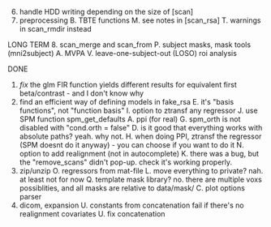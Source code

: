 
6. handle HDD writing depending on the size of [scan]
9. preprocessing
B. TBTE functions
M. see notes in [scan_rsa]
T. warnings in scan_rmdir instead

LONG TERM
8. scan_merge and scan_from
P. subject masks, mask tools (mni2subject)
A. MVPA
V. leave-one-subject-out (LOSO) roi analysis

DONE
1. *fix* the glm FIR function yields different results for equivalent first beta/contrast - and I don't know why
3. find an efficient way of defining models in fake_rsa
E. it's "basis functions", not "function basis"
I. option to ztransf any regressor
J. use SPM function spm_get_defaults
A. ppi (for real)
G. spm_orth is not disabled with "cond.orth = false"
D. is it good that everything works with absolute paths? yeah. why not.
H. when doing PPI, ztransf the regressor (SPM doesnt do it anyway) - you can choose if you want to do it
N. option to add realignment (not in autocomplete)
K. there was a bug, but the "remove_scans" didn't pop-up. check it's working properly.
7. zip/unzip
O. regressors from mat-file
L. move everything to private? nah. at least not for now
Q. template mask library? no. there are multiple voxs possiblities, and all masks are relative to data/mask/
C. plot options parser
9. dicom, expansion
U. constants from concatenation fail if there's no realignment covariates
U. fix concatenation
